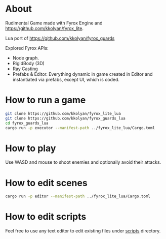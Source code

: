 # About
Rudimental Game made with Fyrox Engine and https://github.com/kkolyan/fyrox_lite.

Lua port of https://github.com/kkolyan/fyrox_guards

Explored Fyrox APIs:
* Node graph.
* RigidBody (3D)
* Ray Casting
* Prefabs & Editor. Everything dynamic in game created in Editor and instantiated via prefabs, except UI, which is coded.

# How to run a game
```sh
git clone https://github.com/kkolyan/fyrox_lite_lua
git clone https://github.com/kkolyan/fyrox_guards_lua
cd fyrox_guards_lua
cargo run -p executor --manifest-path ../fyrox_lite_lua/Cargo.toml
```

# How to play
Use WASD and mouse to shoot enemies and optionally avoid their attacks.

# How to edit scenes
```sh
cargo run -p editor --manifest-path ../fyrox_lite_lua/Cargo.toml
```

# How to edit scripts
Feel free to use any text editor to edit existing files under [scripts](scripts) directory.
